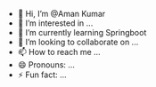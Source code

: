 - 👋 Hi, I’m @Aman Kumar
- 👀 I’m interested in ...
- 🌱 I’m currently learning Springboot
- 💞️ I’m looking to collaborate on ...
- 📫 How to reach me ...
- 😄 Pronouns: ...
- ⚡ Fun fact: ...

<!---
Aman-178/Aman-178 is a ✨ special ✨ repository because its `README.md` (this file) appears on your GitHub profile.
You can click the Preview link to take a look at your changes.
--->
